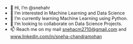 - 👋 Hi, I’m @snehahr
- 👀 I’m interested in Machine Learning and Data Science
- 🌱 I’m currently learning Machine Learning using Python.
- 💞️ I’m looking to collaborate on Data Science Projects.
- 📫 Reach me on my mail snehacm2710@gmail.com and www.linkedin.com/in/sneha-chandramohan

